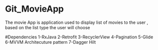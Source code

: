 # Git_MovieApp


The movie App is application used to display list of movies to the user , based on the list type the user will choose 

#Dependencies 
1-RxJava
2-Retrofit
3-RecyclerView
4-Pagination
5-Glide
6-MVVM Architecuture pattern 
7-Dagger Hilt

